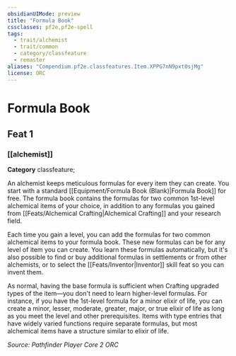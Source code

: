 ```yaml
---
obsidianUIMode: preview
title: "Formula Book"
cssclasses: pf2e,pf2e-spell
tags:
  - trait/alchemist
  - trait/common
  - category/classfeature
  - remaster
aliases: "Compendium.pf2e.classfeatures.Item.XPPG7nN9pxt0sjMg"
license: ORC
---
```

# Formula Book
## Feat 1
### [[alchemist]]

**Category** classfeature; 




An alchemist keeps meticulous formulas for every item they can create. You start with a standard [[Equipment/Formula Book (Blank)|Formula Book]] for free. The formula book contains the formulas for two common 1st-level alchemical items of your choice, in addition to any formulas you gained from [[Feats/Alchemical Crafting|Alchemical Crafting]] and your research field.

Each time you gain a level, you can add the formulas for two common alchemical items to your formula book. These new formulas can be for any level of item you can create. You learn these formulas automatically, but it's also possible to find or buy additional formulas in settlements or from other alchemists, or to select the [[Feats/Inventor|Inventor]] skill feat so you can invent them.

As normal, having the base formula is sufficient when Crafting upgraded types of the item—you don't need to learn higher-level formulas. For instance, if you have the 1st-level formula for a minor elixir of life, you can create a minor, lesser, moderate, greater, major, or true elixir of life as long as you meet the level and other prerequisites. Items with type entries that have widely varied functions require separate formulas, but most alchemical items have a structure similar to elixir of life.

*Source: Pathfinder Player Core 2*
*ORC*